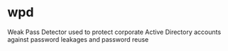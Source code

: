 # wpd
Weak Pass Detector used to protect corporate Active Directory accounts against password leakages and password reuse
